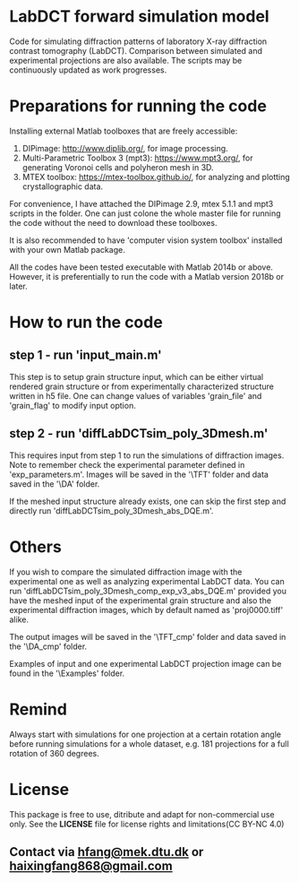 # LabDCT forward simulation model
Code for simulating diffraction patterns of laboratory X-ray diffraction contrast tomography (LabDCT).
Comparison between simulated and experimental projections are also available.
The scripts may be continuously updated as work progresses.

# Preparations for running the code
Installing external Matlab toolboxes that are freely accessible:
1. DIPimage: http://www.diplib.org/, for image processing.
2. Multi-Parametric Toolbox 3 (mpt3): https://www.mpt3.org/, for generating Voronoi cells and polyheron mesh in 3D.
3. MTEX toolbox: https://mtex-toolbox.github.io/, for analyzing and plotting crystallographic data.

For convenience, I have attached the DIPimage 2.9, mtex 5.1.1 and mpt3 scripts in the folder.
One can just colone the whole master file for running the code without the need to download these toolboxes.

It is also recommended to have 'computer vision system toolbox' installed with your own Matlab package.

All the codes have been tested executable with Matlab 2014b or above.
However, it is preferentially to run the code with a Matlab version 2018b or later.

# How to run the code
## step 1 - run 'input_main.m'
This step is to setup grain structure input, which can be either virtual rendered grain structure or from experimentally characterized structure written in h5 file. One can change values of variables 'grain_file' and 'grain_flag' to modify input option.

## step 2 - run 'diffLabDCTsim_poly_3Dmesh.m'
This requires input from step 1 to run the simulations of diffraction images.
Note to remember check the experimental parameter defined in 'exp_parameters.m'.
Images will be saved in the '\TFT\' folder and data saved in the '\DA\' folder.

If the meshed input structure already exists, one can skip the first step and directly run 'diffLabDCTsim_poly_3Dmesh_abs_DQE.m'.

# Others
If you wish to compare the simulated diffraction image with the experimental one as well as analyzing experimental LabDCT data.
You can run 'diffLabDCTsim_poly_3Dmesh_comp_exp_v3_abs_DQE.m' provided you have the meshed input of the experimental grain structure
and also the experimental diffraction images, which by default named as 'proj0000.tiff' alike.

The output images will be saved in the '\TFT_cmp\' folder and data saved in the '\DA_cmp\' folder.

Examples of input and one experimental LabDCT projection image can be found in the '\Examples\' folder.

# Remind
Always start with simulations for one projection at a certain rotation angle before running simulations for a whole dataset, e.g. 181 projections for a full rotation of 360 degrees.

# License
This package is free to use, ditribute and adapt for non-commercial use only.
See the __LICENSE__ file for license rights and limitations(CC BY-NC 4.0)


## Contact via hfang@mek.dtu.dk or haixingfang868@gmail.com


